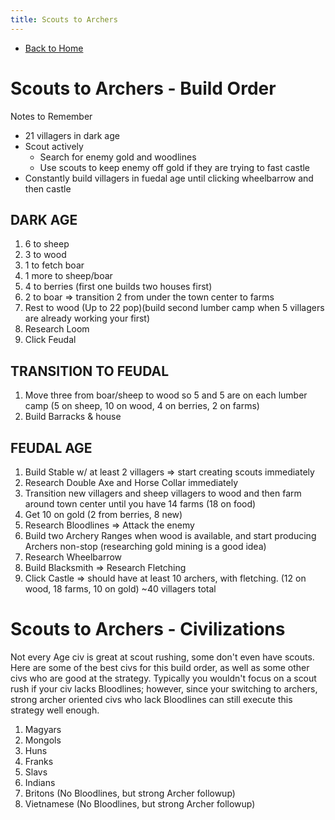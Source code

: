 ```yaml
---
title: Scouts to Archers
---
```

 
 - [Back to Home](README.md)

# Scouts to Archers - Build Order

Notes to Remember
- 21 villagers in dark age
- Scout actively
    - Search for enemy gold and woodlines
    - Use scouts to keep enemy off gold if they are trying to fast castle
- Constantly build villagers in fuedal age until clicking wheelbarrow and then castle

## DARK AGE
1. 6 to sheep
2. 3 to wood
3. 1 to fetch boar
4. 1 more to sheep/boar
5. 4 to berries (first one builds two houses first)
6. 2 to boar => transition 2 from under the town center to farms
7. Rest to wood (Up to 22 pop)(build second lumber camp when 5 villagers are already working your first)
8. Research Loom
9. Click Feudal

## TRANSITION TO FEUDAL

1. Move three from boar/sheep to wood so 5 and 5 are on each lumber camp (5 on sheep, 10 on wood, 4 on berries, 2 on farms)
2. Build Barracks & house

## FEUDAL AGE
1. Build Stable w/ at least 2 villagers => start creating scouts immediately
2. Research Double Axe and Horse Collar immediately
3. Transition new villagers and sheep villagers to wood and then farm around town center until you have 14 farms (18 on food)
4. Get 10 on gold (2 from berries, 8 new)
5. Research Bloodlines => Attack the enemy
6. Build two Archery Ranges when wood is available, and start producing Archers non-stop (researching gold mining is a good idea)
7. Research Wheelbarrow
8. Build Blacksmith => Research Fletching
9. Click Castle => should have at least 10 archers, with fletching. (12 on wood, 18 farms, 10 on gold) ~40 villagers total

# Scouts to Archers - Civilizations
Not every Age civ is great at scout rushing, some don't even have scouts. Here are some of the best civs for this build order, as well as some other civs who are good at the strategy. Typically you wouldn't focus on a scout rush if your civ lacks Bloodlines; however, since your switching to archers, strong archer oriented civs who lack Bloodlines can still execute this strategy well enough.

1. Magyars
2. Mongols
3. Huns
4. Franks
5. Slavs
6. Indians
7. Britons (No Bloodlines, but strong Archer followup)
8. Vietnamese (No Bloodlines, but strong Archer followup)
